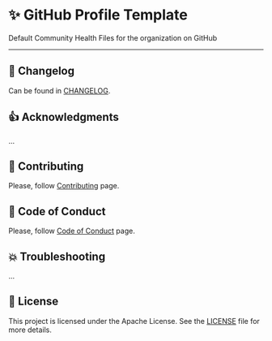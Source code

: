 # ✨ GitHub Profile Template

Default Community Health Files for the organization on GitHub

--- 

<a name="changelog"></a>
## 📆 Changelog

Can be found in [CHANGELOG](CHANGELOG.md).

<a name="acknowledgments"></a>
## 👍 Acknowledgments

...

<a name="contributing"></a>
## 🙏 Contributing

Please, follow [Contributing](.github/CONTRIBUTING.md) page.

<a name="codeofconduct"></a>
## 📙 Code of Conduct

Please, follow [Code of Conduct](.github/CODE_OF_CONDUCT.md) page.

<a name="troubleshooting"></a>
## 💥 Troubleshooting

...

## 📑 License

This project is licensed under the Apache License. See the [LICENSE](LICENSE) file for more details.
